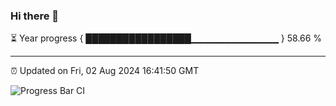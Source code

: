 ### Hi there 👋

⏳ Year progress { █████████████████▁▁▁▁▁▁▁▁▁▁▁▁▁ } 58.66 %

---

⏰ Updated on Fri, 02 Aug 2024 16:41:50 GMT

![Progress Bar CI](https://github.com/IshwaranRudhara/GIT-ACTION/workflows/Progress%20Bar%20CI/badge.svg)
